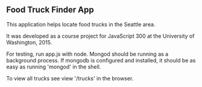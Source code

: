 ## Food Truck Finder App

This application helps locate food trucks in the Seattle area. 

It was developed as a course project for JavaScript 300 at the University of Washington, 2015.

For testing, run app.js with node. Mongod should be running as a background process. If mongodb is configured and installed, it should be as easy as running 'mongod' in the shell. 

To view all trucks see view '/trucks' in the browser.
